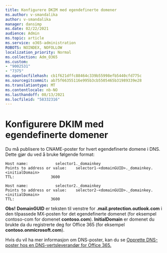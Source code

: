 ```yaml
---
title: Konfigurere DKIM med egendefinerte domener
ms.author: v-smandalika
author: v-smandalika
manager: dansimp
ms.date: 02/22/2021
audience: Admin
ms.topic: article
ms.service: o365-administration
ROBOTS: NOINDEX, NOFOLLOW
localization_priority: Normal
ms.collection: Adm_O365
ms.custom:
- "9002531"
- "7375"
ms.openlocfilehash: cb1f621dffc88464c339b55998efb5440cfd775c
ms.sourcegitcommit: ab75f66355116e995b3cb5505465b31989339e28
ms.translationtype: MT
ms.contentlocale: nb-NO
ms.lasthandoff: 08/13/2021
ms.locfileid: "58332316"
---
```

# <a name="set-up-dkim-with-custom-domains"></a>Konfigurere DKIM med egendefinerte domener

Du må publisere to CNAME-poster for hvert egendefinerte domene i DNS. Dette gjør du ved å bruke følgende format:

```console
Host name:            selector1._domainkey
Points to address or value:    selector1-<domainGUID>._domainkey.<initialDomain>
TTL:                3600

Host name:            selector2._domainkey
Points to address or value:    selector2-<domainGUID>._domainkey.<initialDomain>
TTL:                3600
```
**Obs!** **DomainGUID** er teksten til venstre for **.mail.protection.outlook.com** i den tilpassede MX-posten for det egendefinerte domenet (for eksempel contoso-com for domenet **contoso.com**). **InitialDomain** er domenet du brukte da du registrerte deg for Office 365 (for eksempel **contoso.onmicrosoft.com**).

Hvis du vil ha mer informasjon om DNS-poster, kan du se [Opprette DNS-poster hos en DNS-vertsleverandør for Office 365.](https://docs.microsoft.com/microsoft-365/admin/get-help-with-domains/create-dns-records-at-any-dns-hosting-provider)